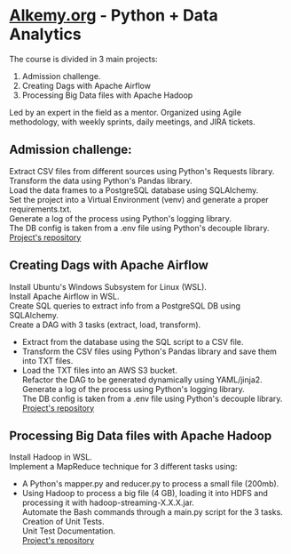 # [Alkemy.org](https://alkemy.org) - Python + Data Analytics

The course is divided in 3 main projects:
1. Admission challenge.
2. Creating Dags with Apache Airflow
3. Processing Big Data files with Apache Hadoop

Led by an expert in the field as a mentor. Organized using Agile methodology, with weekly sprints, daily meetings, and JIRA tickets.<br>

## Admission challenge:
Extract CSV files from different sources using Python's Requests library.<br>
Transform the data using Python's Pandas library.<br>
Load the data frames to a PostgreSQL database using SQLAlchemy.<br>
Set the project into a Virtual Environment (venv) and generate a proper requirements.txt.<br>
Generate a log of the process using Python's logging library.<br>
The DB config is taken from a .env file using Python's decouple library.<br>
[Project's repository](https://github.com/mcoutada/Alkemy_Challenge_Data_Analytics_con_Python)

## Creating Dags with Apache Airflow
Install Ubuntu's Windows Subsystem for Linux (WSL).<br>
Install Apache Airflow in WSL.<br>
Create SQL queries to extract info from a PostgreSQL DB using SQLAlchemy.<br>
Create a DAG with 3 tasks (extract, load, transform).<br>
- Extract from the database using the SQL script to a CSV file.<br>
- Transform the CSV files using Python's Pandas library and save them into TXT files.<br>
- Load the TXT files into an AWS S3 bucket.<br>
Refactor the DAG to be generated dynamically using YAML/jinja2.<br>
Generate a log of the process using Python's logging library.<br>
The DB config is taken from a .env file using Python's decouple library.<br>
[Project's repository](https://github.com/alkemyTech/OT303-python/tree/marianocoutada/airflow)

## Processing Big Data files with Apache Hadoop
Install Hadoop in WSL.<br>
Implement a MapReduce technique for 3 different tasks using:
- A Python's mapper.py and reducer.py to process a small file (200mb).
- Using Hadoop to process a big file (4 GB), loading it into HDFS and processing it with hadoop-streaming-X.X.X.jar.<br>
Automate the Bash commands through a main.py script for the 3 tasks.<br>
Creation of Unit Tests.<br>
Unit Test Documentation.<br>
[Project's repository](https://github.com/alkemyTech/OT303-python/tree/marianocoutada/bigdata)
